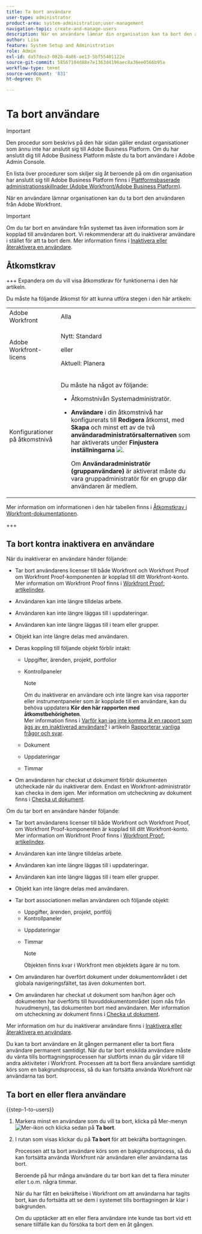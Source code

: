 ```yaml
---
title: Ta bort användare
user-type: administrator
product-area: system-administration;user-management
navigation-topic: create-and-manage-users
description: När en användare lämnar din organisation kan ta bort den användaren från Workfront, men vi rekommenderar att du inaktiverar användare i stället för att ta bort dem.
author: Lisa
feature: System Setup and Administration
role: Admin
exl-id: da57dea3-082b-4a86-ae13-5bf55401122e
source-git-commit: 58567104d88e7e1363d4196aec8a36ee0566b95a
workflow-type: tm+mt
source-wordcount: '831'
ht-degree: 0%

---
```


# Ta bort användare

>[!IMPORTANT]
>
>Den procedur som beskrivs på den här sidan gäller endast organisationer som ännu inte har anslutit sig till Adobe Business Platform. Om du har anslutit dig till Adobe Business Platform måste du ta bort användare i Adobe Admin Console.
>
>En lista över procedurer som skiljer sig åt beroende på om din organisation har anslutit sig till Adobe Business Platform finns i [Plattformsbaserade administrationsskillnader (Adobe Workfront/Adobe Business Platform)](../../../administration-and-setup/get-started-wf-administration/actions-in-admin-console.md).

När en användare lämnar organisationen kan du ta bort den användaren från Adobe Workfront.

>[!IMPORTANT]
>
>Om du tar bort en användare från systemet tas även information som är kopplad till användaren bort. Vi rekommenderar att du inaktiverar användare i stället för att ta bort dem. Mer information finns i [Inaktivera eller återaktivera en användare](../../../administration-and-setup/add-users/create-and-manage-users/deactivate-a-user.md).
<!--
>* The procedure described on this page applies only to organizations that have not yet been onboarded to the Admin Console. If your organization has been onboarded to the Adobe Admin Console, you must perform this action through the Adobe Admin Console.
>
>Deleting a user from the [!DNL Adobe Admin Console] deactivates the user in [!DNL Workfront], but does not delete them from [!DNL Workfront].
>
>  For instructions on deleting a user in the Adobe Admin Console, see the section "Permanently delete users" in the article [Manage users individually](https://helpx.adobe.com/enterprise/using/manage-users-individually.html) or contact your Adobe Admin Console Administrator.
>
>  For a list of procedures that differ based on whether your organization has been onboarded to the Adobe Admin Console, see [Platform-based administration differences (Adobe Workfront/Adobe Business Platform)](../../../administration-and-setup/get-started-wf-administration/actions-in-admin-console.md).
>
-->

## Åtkomstkrav

+++ Expandera om du vill visa åtkomstkrav för funktionerna i den här artikeln.

Du måste ha följande åtkomst för att kunna utföra stegen i den här artikeln:

<table style="table-layout:auto"> 
 <col> 
 <col> 
 <tbody> 
  <tr> 
   <td role="rowheader">Adobe Workfront</td> 
   <td>Alla</td> 
  </tr> 
  <tr> 
   <td role="rowheader">Adobe Workfront-licens</td> 
   <td><p>Nytt: Standard</p><p>eller</p><p>Aktuell: Planera</p></td> 
  </tr> 
  <tr> 
   <td role="rowheader">Konfigurationer på åtkomstnivå</td> 
   <td> <p>Du måste ha något av följande:</p> 
    <ul> 
     <li> <p>Åtkomstnivån Systemadministratör. </li> 
     <li> <p><b>Användare</b> i din åtkomstnivå har konfigurerats till <b>Redigera</b> åtkomst, med <b>Skapa</b> och minst ett av de två <b>användaradministratörsalternativen</b> som har aktiverats under <b>Finjustera inställningarna</b> <img src="assets/gear-icon-in-access-levels.png">. </p> <p>Om <b>Användaradministratör (gruppanvändare)</b> är aktiverat måste du vara gruppadministratör för en grupp där användaren är medlem.</p> </li> 
    </ul> </td> 
  </tr> 
 </tbody> 
</table>

Mer information om informationen i den här tabellen finns i [Åtkomstkrav i Workfront-dokumentationen](/help/quicksilver/administration-and-setup/add-users/access-levels-and-object-permissions/access-level-requirements-in-documentation.md).

+++

## Ta bort kontra inaktivera en användare

När du inaktiverar en användare händer följande:

* Tar bort användarens licenser till både Workfront och Workfront Proof om Workfront Proof-komponenten är kopplad till ditt Workfront-konto. Mer information om Workfront Proof finns i [Workfront Proof: artikelindex](../../../workfront-proof/workfront-proof.md).
* Användaren kan inte längre tilldelas arbete.
* Användaren kan inte längre läggas till i uppdateringar.
* Användaren kan inte längre läggas till i team eller grupper.
* Objekt kan inte längre delas med användaren.
* Deras koppling till följande objekt förblir intakt:

   * Uppgifter, ärenden, projekt, portfolior
   * Kontrollpaneler

     >[!NOTE]
     >
     >Om du inaktiverar en användare och inte längre kan visa rapporter eller instrumentpaneler som är kopplade till en användare, kan du behöva uppdatera **Kör den här rapporten med åtkomstbehörigheten**.\
     >Mer information finns i [Varför kan jag inte komma åt en rapport som ägs av en inaktiverad användare?](../../../reports-and-dashboards/reports/tips-tricks-and-troubleshooting/reports-faq.md#why) i artikeln [Rapporterar vanliga frågor och svar](../../../reports-and-dashboards/reports/tips-tricks-and-troubleshooting/reports-faq.md).

   * Dokument
   * Uppdateringar
   * Timmar

* Om användaren har checkat ut dokument förblir dokumenten utcheckade när du inaktiverar dem. Endast en Workfront-administratör kan checka in dem igen. Mer information om utcheckning av dokument finns i [Checka ut dokument](../../../documents/managing-documents/check-out-documents.md).

Om du tar bort en användare händer följande:

* Tar bort användarens licenser till både Workfront och Workfront Proof, om Workfront Proof-komponenten är kopplad till ditt Workfront-konto. Mer information om Workfront Proof finns i [Workfront Proof: artikelindex](../../../workfront-proof/workfront-proof.md).
* Användaren kan inte längre tilldelas arbete.
* Användaren kan inte längre läggas till i uppdateringar.
* Användaren kan inte längre läggas till i team eller grupper.
* Objekt kan inte längre delas med användaren.
* Tar bort associationen mellan användaren och följande objekt:

   * Uppgifter, ärenden, projekt, portfölj
   * Kontrollpaneler

  <!--
     >[!NOTE]
     >
     >You also lose access to custom sections that contained dashboards associated to the deleted user.  
     >To learn more, see the [How do I access a dashboard that contains a report owned by a deleted user?](../../../reports-and-dashboards/reports/tips-tricks-and-troubleshooting/reports-faq.md#how) section of the [Reports FAQs](../../../reports-and-dashboards/reports/tips-tricks-and-troubleshooting/reports-faq.md) article.
     -->

   * Uppdateringar
   * Timmar

     >[!NOTE]
     >
     >Objekten finns kvar i Workfront men objektets ägare är nu tom.

* Om användaren har överfört dokument under dokumentområdet i det globala navigeringsfältet, tas även dokumenten bort.
* Om användaren har checkat ut dokument som han/hon äger och dokumenten har överförts till huvuddokumentområdet (som nås från huvudmenyn), tas dokumenten bort med användaren. Mer information om utcheckning av dokument finns i [Checka ut dokument](../../../documents/managing-documents/check-out-documents.md).

Mer information om hur du inaktiverar användare finns i [Inaktivera eller återaktivera en användare](../../../administration-and-setup/add-users/create-and-manage-users/deactivate-a-user.md).

Du kan ta bort användare en åt gången permanent eller ta bort flera användare permanent samtidigt. När du tar bort enskilda användare måste du vänta tills borttagningsprocessen har slutförts innan du går vidare till andra aktiviteter i Workfront. Processen att ta bort flera användare samtidigt körs som en bakgrundsprocess, så du kan fortsätta använda Workfront när användarna tas bort.

## Ta bort en eller flera användare

{{step-1-to-users}}

1. Markera minst en användare som du vill ta bort, klicka på Mer-menyn ![Mer-ikon](assets/more-icon.png) och klicka sedan på **Ta bort**.
1. I rutan som visas klickar du på **Ta bort** för att bekräfta borttagningen.

   Processen att ta bort användare körs som en bakgrundsprocess, så du kan fortsätta använda Workfront när användaren eller användarna tas bort.

   Beroende på hur många användare du tar bort kan det ta flera minuter eller t.o.m. några timmar.

   När du har fått en bekräftelse i Workfront om att användarna har tagits bort, kan du fortsätta att se dem i systemet tills borttagningen är klar i bakgrunden.

   Om du upptäcker att en eller flera användare inte kunde tas bort vid ett senare tillfälle kan du försöka ta bort dem en åt gången.
